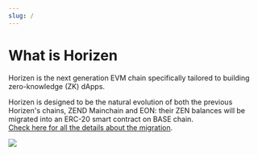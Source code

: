 ```yaml
---
slug: /
---
```

# What is Horizen

Horizen is the next generation EVM chain specifically tailored to building zero-knowledge (ZK) dApps.

Horizen is designed to be the natural evolution of both the previous Horizen's chains, ZEND Mainchain and EON: their ZEN balances will be migrated
into an ERC-20 smart contract on BASE chain.<br/>
[Check here for all the details about the migration](../2-migration/01-overview.md).

<img src="/img/horizenbase.png"/>

